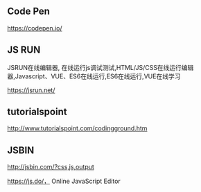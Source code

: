 

## Code Pen

https://codepen.io/

## JS RUN

JSRUN在线编辑器, 在线运行js调试测试,HTML/JS/CSS在线运行编辑器,Javascript、VUE、ES6在线运行,ES6在线运行,VUE在线学习

https://jsrun.net/

## tutorialspoint

http://www.tutorialspoint.com/codingground.htm

## JSBIN

http://jsbin.com/?css,js,output

https://js.do/， Online JavaScript Editor